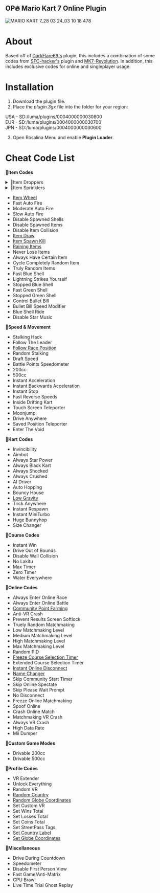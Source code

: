## OP🔥 Mario Kart 7 Online Plugin
![MARIO KART 7_28 03 24_03 10 18 478](https://github.com/memoization/OP-MK7-Online-Plugin/assets/50002278/6698fd69-7891-4799-96d6-ed467649b2ff)

# About
Based off of [DarkFlare69's](https://github.com/DarkFlare69/MK7-Online-NTR-Plugin-v3) plugin, this includes a combination of some codes from [SFC-hacker's](https://github.com/SFC-hacker/MK7-Plugin-Deluxe-3.0.2) plugin and [MK7-Revolution](https://github.com/Anto726/MK7-Revolution). In addition, this includes exclusive codes for online and singleplayer usage.

# Installation

1. Download the plugin file.
2. Place the _plugin.3gx_ file into the folder for your region:<br/>

USA - SD:/luma/plugins/0004000000030800<br/>
EUR - SD:/luma/plugins/0004000000030700<br/>
JPN - SD:/luma/plugins/0004000000030600<br/>

3. Open Rosalina Menu and enable **Plugin Loader**.

# Cheat Code List
📁**Item Codes**
<details>

<summary>📁Item Droppers</summary>

- Drop Shells
- Drop Green Shells
- Drop Red Shells
- Drop Blue Shell
- Drop Fireballs
- Drop Mushrooms
- Drop Stars
- Drop Bloopers
- [Drop Coins](https://youtu.be/EdS3d6vGgJ4)

</details>

<details>

<summary>📁Item Sprinklers</summary>

- Bananas Sprinkler
- Shell Sprinkler
- Bomb-ombs Sprinkler
- Star Sprinkler
- Fireball Sprinkler
- Random Sprinkler
- [Coin Sprinkler](https://youtu.be/EdS3d6vGgJ4)

</details>

- [Item Wheel](https://youtu.be/WoSv0uVp994)
- Fast Auto Fire
- Moderate Auto Fire
- Slow Auto Fire
- Disable Spawned Shells
- Disable Spawned Items
- Disable Item Collision
- [Item Draw](https://youtu.be/c59r7s4LbZM)
- [Item Spawn Kill](https://youtu.be/rlOHrD4U4kw)
- [Raining Items](https://youtu.be/AvF0rq89AXc)
- Never Lose Items
- Always Have Certain Item
- Cycle Completely Random Item
- Truly Random Items
- Fast Blue Shell
- Lightning Strikes Yourself
- Stopped Blue Shell
- Fast Green Shell
- Stopped Green Shell
- Control Bullet Bill
- Bullet Bill Speed Modifier
- Blue Shell Ride
- Disable Star Music

📁**Speed & Movement**
- Stalking Hack
- Follow The Leader
- [Follow Race Position](https://youtu.be/rp8nKbXajGs)
- Random Stalking
- Draft Speed
- Battle Points Speedometer
- 200cc
- 500cc
- Instant Acceleration
- Instant Backwards Acceleration
- Instant Stop
- Fast Reverse Speeds
- Inside Drifting Kart
- Touch Screen Teleporter
- Moonjump
- Drive Anywhere
- Saved Position Teleporter
- Enter The Void

📁**Kart Codes**
- Invincibility
- Aimbot
- Always Star Power
- Always Black Kart
- Always Shocked
- Always Crushed
- AI Driver
- Auto Hopping
- Bouncy House
- [Low Gravity](https://youtu.be/IKQJGDzdRek)
- Trick Anywhere
- Instant Respawn
- Instant MiniTurbo
- Huge Bunnyhop
- Size Changer

📁**Course Codes**
- Instant Win
- Drive Out of Bounds
- Disable Wall Collision
- No Lakitu
- Max Timer
- Zero Timer
- Water Everywhere

📁**Online Codes**
- Always Enter Online Race
- Always Enter Online Battle
- [Community Point Farming](https://youtu.be/6lQX0ZSzjiM)
- Anti-VR Crash
- Prevent Results Screen Softlock
- Truely Random Matchmaking
- Low Matchmaking Level
- Medium Matchmaking Level
- High Matchmaking Level
- Max Matchmaking Level
- Random PID
- [Freeze Course Selection Timer](https://youtu.be/z78y9j-_49M)
- Extended Course Selection Timer
- [Instant Online Disconnect](https://youtu.be/v1s1fDre-8g)
- [Name Changer](https://youtu.be/XHvhYwrOAiQ)
- Skip Community Start Timer
- Skip Online Spectate
- Skip Please Wait Prompt
- No Disconnect
- Freeze Online Matchmaking
- Spoof Online
- Crash Online Match
- Matchmaking VR Crash
- Always VR Crash
- High Data Rate
- Mii Dumper

📁**Custom Game Modes**
- Drivable 200cc
- Drivable 500cc

📁**Profile Codes**
- VR Extender
- Unlock Everything
- Random VR
- [Random Country](https://youtu.be/JIMalEDeYHQ)
- [Random Globe Coordinates](https://youtu.be/BDR8RdMIeoU)
- Set Custom VR
- Set Wins Total
- Set Losses Total
- Set Coins Total
- Set StreetPass Tags
- [Set Country Label](https://youtu.be/0oTamdOUpnw)
- [Set Globe Coordinates](https://youtu.be/ClVVA0lVUlY)

📁**Miscellaneous**
- Drive During Countdown
- Speedometer
- Disable First Person View
- Fast Game/Anti-Matrix
- CPU Brawl
- Live Time Trial Ghost Replay
